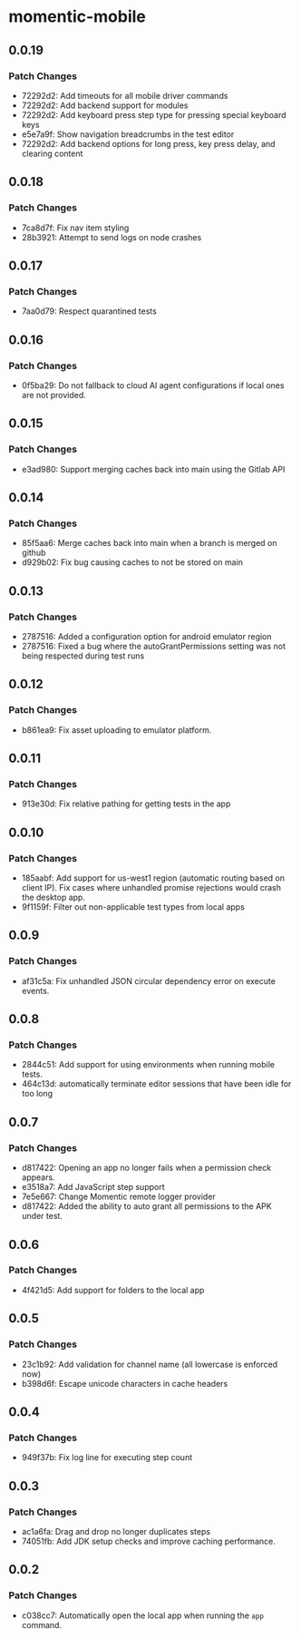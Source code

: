 # momentic-mobile

## 0.0.19

### Patch Changes

- 72292d2: Add timeouts for all mobile driver commands
- 72292d2: Add backend support for modules
- 72292d2: Add keyboard press step type for pressing special keyboard keys
- e5e7a9f: Show navigation breadcrumbs in the test editor
- 72292d2: Add backend options for long press, key press delay, and clearing content

## 0.0.18

### Patch Changes

- 7ca8d7f: Fix nav item styling
- 28b3921: Attempt to send logs on node crashes

## 0.0.17

### Patch Changes

- 7aa0d79: Respect quarantined tests

## 0.0.16

### Patch Changes

- 0f5ba29: Do not fallback to cloud AI agent configurations if local ones are not provided.

## 0.0.15

### Patch Changes

- e3ad980: Support merging caches back into main using the Gitlab API

## 0.0.14

### Patch Changes

- 85f5aa6: Merge caches back into main when a branch is merged on github
- d929b02: Fix bug causing caches to not be stored on main

## 0.0.13

### Patch Changes

- 2787516: Added a configuration option for android emulator region
- 2787516: Fixed a bug where the autoGrantPermissions setting was not being respected during test runs

## 0.0.12

### Patch Changes

- b861ea9: Fix asset uploading to emulator platform.

## 0.0.11

### Patch Changes

- 913e30d: Fix relative pathing for getting tests in the app

## 0.0.10

### Patch Changes

- 185aabf: Add support for us-west1 region (automatic routing based on client IP). Fix cases where unhandled promise rejections would crash the desktop app.
- 9f1159f: Filter out non-applicable test types from local apps

## 0.0.9

### Patch Changes

- af31c5a: Fix unhandled JSON circular dependency error on execute events.

## 0.0.8

### Patch Changes

- 2844c51: Add support for using environments when running mobile tests.
- 464c13d: automatically terminate editor sessions that have been idle for too long

## 0.0.7

### Patch Changes

- d817422: Opening an app no longer fails when a permission check appears.
- e3518a7: Add JavaScript step support
- 7e5e667: Change Momentic remote logger provider
- d817422: Added the ability to auto grant all permissions to the APK under test.

## 0.0.6

### Patch Changes

- 4f421d5: Add support for folders to the local app

## 0.0.5

### Patch Changes

- 23c1b92: Add validation for channel name (all lowercase is enforced now)
- b398d6f: Escape unicode characters in cache headers

## 0.0.4

### Patch Changes

- 949f37b: Fix log line for executing step count

## 0.0.3

### Patch Changes

- ac1a6fa: Drag and drop no longer duplicates steps
- 74051fb: Add JDK setup checks and improve caching performance.

## 0.0.2

### Patch Changes

- c038cc7: Automatically open the local app when running the `app` command.
